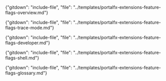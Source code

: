 

{"gitdown": "include-file", "file": "../templates/portalfx-extensions-feature-flags-overview.md"}

{"gitdown": "include-file", "file": "../templates/portalfx-extensions-feature-flags-trace-mode.md"}

{"gitdown": "include-file", "file": "../templates/portalfx-extensions-feature-flags-developer.md"}

{"gitdown": "include-file", "file": "../templates/portalfx-extensions-feature-flags-shell.md"}

{"gitdown": "include-file", "file": "../templates/portalfx-extensions-feature-flags-glossary.md"}